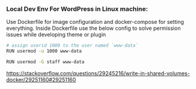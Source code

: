 ### Local Dev Env For WordPress in Linux machine:
Use Dockerfile for image configuration and docker-compose for setting everything.
Inside Dockerfile use the below config to solve permission issues while developing theme or plugin
```sh
# assign userid 1000 to the user named `www-data`
RUN usermod -u 1000 www-data 

RUN usermod -G staff www-data
```

https://stackoverflow.com/questions/29245216/write-in-shared-volumes-docker/29251160#29251160